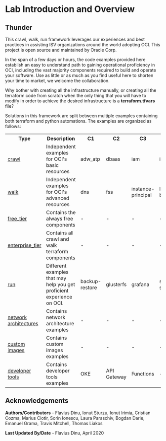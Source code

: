 # Lab Introduction and Overview #

## Thunder

This crawl, walk, run framework leverages our experiences and best practices in assisting
ISV organizations around the world adopting OCI. This project is open source and maintained by Oracle Corp. 

In the span of a few days or hours, the code examples provided here establish an easy to understand path to gaining operational proficiency in OCI, including the vast majority components required to build and operate your software. Use as little or as much as you find useful here to shorten your time to market, we welcome the collaboration.

Why bother with creating all the infrastructure manually, or creating all the terraform code from scratch when the only thing that you will have to modify in order to achieve the desired infrastructure is a **terraform.tfvars** file?

Solutions in this framework are split between multiple examples containing both terraform and python automations.
The examples are organized as follows:

<table>
  <tr>
    <th width="10">Type</th>
    <th width="200">Description</th>
    <th width="10">C1</th>
    <th width="10">C2</th>
    <th width="10">C3</th>
    <th width="10">C4</th>
    <th width="10">C5</th>
    <th width="10">C6</th>
    <th width="10">C7</th>
    <th width="10">C8</th>
  </tr>
  <tr>
    <td><a href="?lab=lab-4-crawl-walk">crawl</td>
    <td>Independent examples for OCI's basic resources</td>
    <td>adw_atp</td>
    <td>dbaas</td>
    <td>iam</td>
    <td>instances</td>
    <td>network</td>
    <td>-</td>
    <td>-</td>
    <td>-</td>
  </tr>
  <tr>
    <td><a href="?lab=lab-4-crawl-walk">walk</td>
    <td>Independent examples for OCI's advanced resources</td>
    <td>dns</td>
    <td>fss</td>
    <td>instance-principal</td>
    <td>load-balancer</td>
    <td>object-storage</td>
    <td>-</td>
    <td>-</td>
    <td>-</td>
  </tr>
  <tr>
    <td><a href="?lab=lab-5-free-tier">free_tier</td>
    <td>Contains the always free components</td>
    <td>-</td>
    <td>-</td>
    <td>-</td>
    <td>-</td>
    <td>-</td>
    <td>-</td>
    <td>-</td>
    <td>-</td>
  </tr>
  <tr>
    <td><a href="?lab=lab-6-enterprise-tier">enterprise_tier</td>
    <td>Contains all crawl and walk terraform components</td>
    <td>-</td>
    <td>-</td>
    <td>-</td>
    <td>-</td>
    <td>-</td>
    <td>-</td>
    <td>-</td>
    <td>-</td>
  </tr>
  <tr>
    <td><a href="?lab=lab-7-run-examples">run</td>
    <td>Different examples that may help you get proficient experience on OCI.</td>
    <td>backup-restore</td>
    <td>glusterfs</td>
    <td>grafana</td>
    <td>start-stop</td>
    <td>asg</td>
    <td>remote-peering</td>
    <td>kms</td>
    <td>waas</td>
  </tr>
  <tr>
    <td><a href="?lab=lab-8-network-architectures">network architectures</td>
    <td>Contains network architecture examples</td>
    <td>-</td>
    <td>-</td>
    <td>-</td>
    <td>-</td>
    <td>-</td>
    <td>-</td>
    <td>-</td>
    <td>-</td>
  </tr>
    <tr>
    <td><a href="?lab=lab-9-custom-images">custom images</td>
    <td>Contains custom images examples</td>
    <td>-</td>
    <td>-</td>
    <td>-</td>
    <td>-</td>
    <td>-</td>
    <td>-</td>
    <td>-</td>
    <td>-</td>
  </tr>
  </tr>
    <tr>
    <td><a href="?lab=lab-10-dev-tools">developer tools</td>
    <td>Contains developer tools examples</td>
    <td>OKE</td>
    <td>API Gateway</td>
    <td>Functions</td>
    <td>-</td>
    <td>-</td>
    <td>-</td>
    <td>-</td>
    <td>-</td>
  </tr>
</table>

## Acknowledgements

**Authors/Contributors** - Flavius Dinu, Ionut Sturzu, Ionut Irimia, Cristian Cozma, Marius Ciotir, Sorin Ionescu, Laura Paraschiv, Bogdan Darie, Emanuel Grama, Travis Mitchell, Thomas Liakos 

**Last Updated By/Date** - Flavius Dinu, April 2020